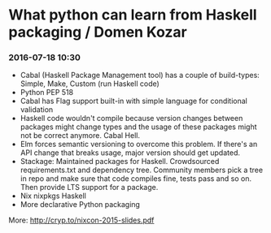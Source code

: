 # What python can learn from Haskell packaging / Domen Kozar
### 2016-07-18 10:30

- Cabal (Haskell Package Management tool) has a couple of build-types: Simple, Make, Custom (run Haskell code)
- Python PEP 518
- Cabal has Flag support built-in with simple language for conditional validation
- Haskell code wouldn't compile because version changes between packages might change types and the usage of
  these packages might not be correct anymore. Cabal Hell.
- Elm forces semantic versioning to overcome this problem. If there's an API change that breaks usage, major version
  should get updated.
- Stackage: Maintained packages for Haskell. Crowdsourced requirements.txt and dependency tree. Community members pick a
  tree in repo and make sure that code compiles fine, tests pass and so on. Then provide LTS support for a package.
- Nix  nixpkgs Haskell
- More declarative Python packaging

More:
http://cryp.to/nixcon-2015-slides.pdf
